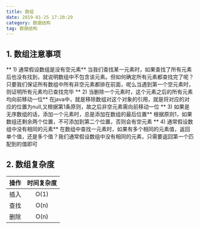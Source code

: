 ```yaml
---
title: 数组
date: 2019-01-25 17:20:29
category: 数据结构
tag: 数据结构
---
```


## 1. 数组注意事项

** 1) 通常假设数组是没有空元素** 当我们查找某一元素时，如果查找了所有元素后也没有找到，就说明数组中不包含该元素。但如何确定所有元素都查找完了呢？只要我们保证所有数组中所有非空元素都排在前面，呢么当遇到第一个空元素时，则证明所有元素均已查找完毕
** 2) 当删除一个元素时，这个元素之后的所有元素均向前移动一位** 在java中，就是移除数组对这个对象的引用，就是将对应的对应的位置为null,又根据第1条原则，故之后非空元素需向前移动一位
** 3) 如果是无序数组的话，添加一个元素时，总是添加在数组的最后位置** 根据原则1，如果数组还剩余两个位置，不可添加到第二个位置，否则会有空元素
** 4) 通常假设数组中没有相同的元素** 在数组中查找一元素时，如果有多个相同的元素值，返回单个值，还是多个值？我们通常假设数组中没有相同的元素，只需要返回第一个匹配到的值即可

## 2. 数组复杂度

操作|时间复杂度
:-:|:-:
插入|O(1)
查找|O(n)
删除|O(n)
